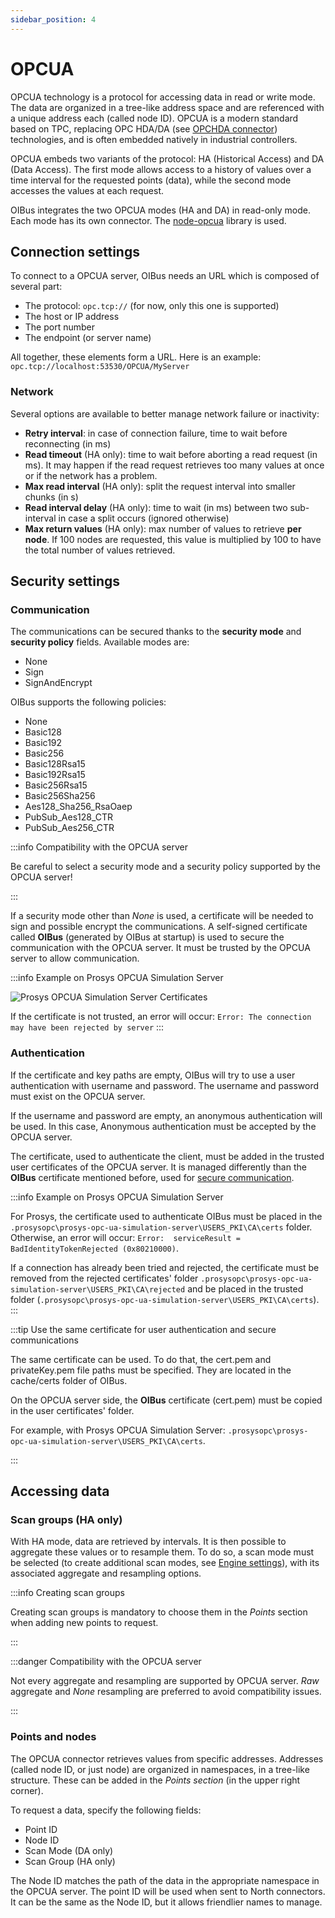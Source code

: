 ```yaml
---
sidebar_position: 4
---
```


# OPCUA

OPCUA technology is a protocol for accessing data in read or write mode. The data are organized in a tree-like address 
space and are referenced with a unique address each (called node ID). OPCUA is a modern standard based on TPC, replacing
OPC HDA/DA (see [OPCHDA connector](docs/guide/south-connectors/opchda.md)) technologies, and is often embedded natively in industrial controllers.

OPCUA embeds two variants of the protocol: HA (Historical Access) and DA (Data Access). The first mode allows access to 
a history of values over a time interval for the requested points (data), while the second mode accesses the values at 
each request.

OIBus integrates the two OPCUA modes (HA and DA) in read-only mode. Each mode has its own connector. 
The [node-opcua](https://github.com/node-opcua/node-opcua) library is used.

## Connection settings
To connect to a OPCUA server, OIBus needs an URL which is composed of several part:
- The protocol: `opc.tcp://` (for now, only this one is supported)
- The host or IP address
- The port number
- The endpoint (or server name)

All together, these elements form a URL. Here is an example: `opc.tcp://localhost:53530/OPCUA/MyServer`

### Network
Several options are available to better manage network failure or inactivity:
- **Retry interval**: in case of connection failure, time to wait before reconnecting (in ms)
- **Read timeout** (HA only): time to wait before aborting a read request (in ms). It may happen if the read request 
retrieves too many values at once or if the network has a problem.
- **Max read interval** (HA only): split the request interval into smaller chunks (in s)
- **Read interval delay** (HA only): time to wait (in ms) between two sub-interval in case a split occurs (ignored 
otherwise)
- **Max return values** (HA only): max number of values to retrieve **per node**. If 100 nodes are requested, this value 
is multiplied by 100 to have the total number of values retrieved.

## Security settings
### Communication
The communications can be secured thanks to the **security mode** and **security policy** fields. Available modes are:
- None
- Sign
- SignAndEncrypt

OIBus supports the following policies:
- None
- Basic128
- Basic192
- Basic256
- Basic128Rsa15
- Basic192Rsa15
- Basic256Rsa15
- Basic256Sha256
- Aes128_Sha256_RsaOaep
- PubSub_Aes128_CTR
- PubSub_Aes256_CTR


:::info Compatibility with the OPCUA server

Be careful to select a security mode and a security policy supported by the OPCUA server!

:::

If a security mode other than _None_ is used, a certificate will be needed to sign and possible encrypt the 
communications. A self-signed certificate called **OIBus** (generated by OIBus at startup) is used to secure the 
communication with the OPCUA server. It must be trusted by the OPCUA server to allow communication.

:::info Example on Prosys OPCUA Simulation Server

![Prosys OPCUA Simulation Server Certificates](@site/static/img/guide/south/opcua/prosys-opcua-simulation-server-certificates.png)

If the certificate is not trusted, an error will occur: `Error: The connection may have been rejected by server`
:::

### Authentication
If the certificate and key paths are empty, OIBus will try to use a user authentication with username and password. The
username and password must exist on the OPCUA server.

If the username and password are empty, an anonymous authentication will be used. In this case, Anonymous authentication
must be accepted by the OPCUA server.

The certificate, used to authenticate the client, must be added in the trusted user certificates of the OPCUA server. It
is managed differently than the **OIBus** certificate mentioned before, used for [secure communication](#communication).

:::info Example on Prosys OPCUA Simulation Server

For Prosys, the certificate used to authenticate OIBus must be placed in the `.prosysopc\prosys-opc-ua-simulation-server\USERS_PKI\CA\certs`
folder. Otherwise, an error will occur: `Error:  serviceResult = BadIdentityTokenRejected (0x80210000)`.

If a connection has already been tried and rejected, the certificate must be removed from the rejected certificates'
folder `.prosysopc\prosys-opc-ua-simulation-server\USERS_PKI\CA\rejected` and be placed in the trusted folder
(`.prosysopc\prosys-opc-ua-simulation-server\USERS_PKI\CA\certs`).
:::

:::tip Use the same certificate for user authentication and secure communications

The same certificate can be used. To do that, the cert.pem and privateKey.pem file paths must be specified. They are
located in the cache/certs folder of OIBus.

On the OPCUA server side, the **OIBus** certificate (cert.pem) must be copied in the user certificates' folder. 

For example, with Prosys OPCUA Simulation Server: `.prosysopc\prosys-opc-ua-simulation-server\USERS_PKI\CA\certs`.

:::

## Accessing data
### Scan groups (HA only)
With HA mode, data are retrieved by intervals. It is then possible to aggregate these values or to resample them. To do 
so, a scan mode must be selected (to create additional scan modes, see [Engine settings](docs/guide/engine/scan-modes.md)), with 
its associated aggregate and resampling options.

:::info Creating scan groups

Creating scan groups is mandatory to choose them in the _Points_ section when adding new points to request.

:::

:::danger Compatibility with the OPCUA server

Not every aggregate and resampling are supported by OPCUA server. _Raw_ aggregate and _None_ resampling are preferred to
avoid compatibility issues.

:::


### Points and nodes 
The OPCUA connector retrieves values from specific addresses. Addresses (called node ID, or just node) are organized in 
namespaces, in a tree-like structure. These can be added in the _Points section_ (in the upper right corner).

To request a data, specify the following fields:
- Point ID
- Node ID
- Scan Mode (DA only)
- Scan Group (HA only)

The Node ID matches the path of the data in the appropriate namespace in the OPCUA server. The point ID will be used 
when sent to North connectors. It can be the same as the Node ID, but it allows friendlier names to manage.
